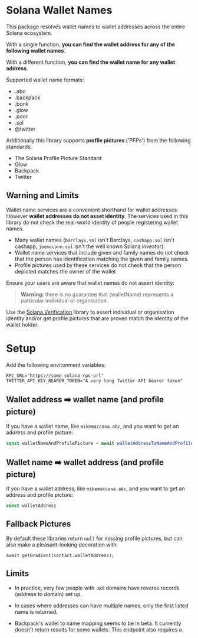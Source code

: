 # Solana Wallet Names

This package resolves wallet names to wallet addresses across the entire Solana ecosystem.

With a single function, **you can find the wallet address for any of the following wallet names**.

With a different function, **you can find the wallet name for any wallet address**.

Supported wallet name formats:

 - .abc
 - .backpack
 - .bonk
 - .glow
 - .poor
 - .sol
 - @twitter

Additionally this library supports **profile pictures** ('PFPs') from the following standards:

 - The Solana Profile Picture Standard
 - Glow
 - Backpack
 - Twitter

## Warning and Limits

Wallet name services are a convenient shorthand for wallet addresses. However **wallet addresses do not asset identity**. The services used in this library do not check the real-world identity of people registering wallet names.
 - Many wallet names (`barclays.sol` isn't Barclays, `cashapp.sol` isn't cashapp, `joemccann.sol` isn't the well known Solana investor).
 - Wallet name services that include given and family names do not check that the person has identification matching the given and family names.
 - Profile pictures used by these services do not check that the person depicted matches the owner of the wallet

Ensure your users are aware that wallet names do not assert identity:

> **Warning:** there is no guarantee that (walletName) represents a particular individual or organisation.

Use the [Solana Verification]() library to assert individual or organisation identity and/or get profile pictures that are proven match the identity of the wallet holder. 

# Setup

Add the following environment variables:

```
RPC_URL="https://some-solana-rpc-url"
TWITTER_API_KEY_BEARER_TOKEN="A very long Twitter API bearer token"
```



## Wallet address ➡️ wallet name (and profile picture)

If you have a wallet name, like `mikemaccana.abc`, and you want to get an address and profile picture:

```typescript
const walletNameAndProfilePicture = await walletAddressToNameAndProfilePicture()
```

## Wallet name ➡️ wallet address (and profile picture)

If you have a wallet address, like `mikemaccana.abc`, and you want to get an address and profile picture:

```typescript
const walletAddress
```

## Fallback Pictures

By default these libraries return `null` for missing profile pictures, but can also make a pleasant-looking decoration with:

```
await getGradient(contact.walletAddress);
```





## Limits

- In practice, very few people with .sol domains have reverse records (address to domain) set up.

- In cases where addresses can have multiple names, only the first listed name is returned.

- Backpack's wallet to name mapping seems to be in beta. It currently doesn't return results for some wallets. This endpoint also requires a 

  

  
